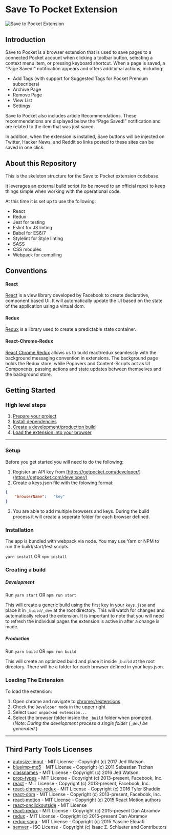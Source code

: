 # Save To Pocket Extension

![Save to Pocket Extension](http://assets.getpocket.com/images/github/Save_to_Pocket.png)

## Introduction

Save to Pocket is a browser extension that is used to save pages to a connected Pocket account when clicking a toolbar button, selecting a context menu item, or pressing keyboard shortcut. When a page is saved, a “Page Saved!” notification appears and offers additional actions, including:

* Add Tags (with support for Suggested Tags for Pocket Premium subscribers)
* Archive Page
* Remove Page
* View List
* Settings

Save to Pocket also includes article Recommendations. These recommendations are displayed below the “Page Saved!” notification and are related to the item that was just saved.

In addition, when the extension is installed, Save buttons will be injected on Twitter, Hacker News, and Reddit so links posted to these sites can be saved in one click.

## About this Repository

This is the skeleton structure for the Save to Pocket extension codebase.

It leverages an external build script (to be moved to an official repo) to keep things simple when working with the operational code.

At this time it is set up to use the following:

- React
- Redux
- Jest for testing
- Eslint for JS linting
- Babel for ES6/7
- Stylelint for Style linting
- SASS
- CSS modules
- Webpack for compiling

## Conventions

#### React
[React](https://facebook.github.io/react/) is a view library developed by Facebook to create declarative, component based UI.  It will automatically update the UI based on the state of the application using a virtual dom.

#### Redux
[Redux](http://redux.js.org/) is a library used to create a predictable state container.

#### React-Chrome-Redux
[React Chrome Redux](https://github.com/tshaddix/react-chrome-redux) allows us to build react/redux seamlessly with the background messaging convention in extensions.  The background page holds the Redux store, while Popovers and Content-Scripts act as UI Components, passing actions and state updates between themselves and the background store.

## Getting Started

### High level steps
1. [Prepare your project](#setupanchor)
1. [Install dependencies](#installanchor)
1. [Create a development/production build](#buildanchor)
1. [Load the extension into your browser](#loadinganchor)

---
<a name="setupanchor"></a>
### Setup
Before you get started you will need to do the following:

1. Register an API key from [https://getpocket.com/developer/](https://getpocket.com/developer/)
2. Create a keys.json file with the folowing format:

```json
{
    "browserName":   "key"
}
```

3. You are able to add multiple browsers and keys.  During the build process
it will create a seperate folder for each browser defined.

<a name="installanchor"></a>
### Installation
The app is bundled with webpack via node.  You may use Yarn or NPM to run the
build/start/test scripts.

`yarn install` OR `npm install`

<a name="buildanchor"></a>
### Creating a build

##### *Development*
Run `yarn start` OR `npm run start`

This will create a generic build using the first key in your `keys.json` and
place it in `_build/_dev` at the root directory.  This will watch for changes and
automatically reload the extension.  It is important to note that you will need
to refresh the individual pages the extension is active in after a change is made.

##### *Production*

Run `yarn build` OR `npm run build`

This will create an optimized build and place it inside `_build` at the root
directory. There will be a folder for each browser defined in
your keys.json.

<a name="loadinganchor"></a>
### Loading The Extension

To load the extension:

1. Open chrome and navigate to [chrome://extensions](chrome://extensions)
2. Check the `Developer mode` in the upper right
3. Select `Load unpacked extension...`
4. Select the browser folder inside the `_build` folder when prompted.
(*Note: During the development process a single folder (`_dev`) be generated.*)
---

## Third Party Tools Licenses
-  [autosize-input](https://github.com/JedWatson/react-input-autosize) - MIT License - Copyright (c) 2017 Jed Watson.
-  [blueimp-md5](https://github.com/blueimp/JavaScript-MD5) - MIT License - Copyright (c) 2011 Sebastian Tschan
-  [classnames](https://github.com/JedWatson/classnames) - MIT License - Copyright (c) 2016 Jed Watson.
-  [prop-types](https://github.com/facebook/prop-types) - MIT License - Copyright (c) 2013-present, Facebook, Inc.
-  [react](https://github.com/facebook/react) - MIT License - Copyright (c) 2013-present, Facebook, Inc.
-  [react-chrome-redux](https://github.com/tshaddix/react-chrome-redux) - MIT License - Copyright (c) 2016 Tyler Shaddix
-  [react-dom](https://github.com/facebook/react) - MIT License - Copyright (c) 2013-present, Facebook, Inc.
-  [react-motion](https://github.com/chenglou/react-motion) - MIT License - Copyright (c) 2015 React Motion authors
-  [react-onclickoutside](https://github.com/Pomax/react-onclickoutside) - MIT License
-  [react-redux](https://github.com/reactjs/react-redux) - MIT License - Copyright (c) 2015-present Dan Abramov
-  [redux](https://github.com/reactjs/redux) - MIT License - Copyright (c) 2015-present Dan Abramov
-  [redux-saga](https://github.com/redux-saga/redux-saga) - MIT License - Copyright (c) 2015 Yassine Elouafi
-  [semver](https://github.com/npm/node-semver) - ISC License - Copyright (c) Isaac Z. Schlueter and Contributors

